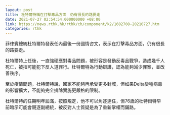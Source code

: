 ```yaml
---
layout: post
title: 杜特爾特稱在打擊毒品方面　仍有很長的路要走
date: 2021-07-27 02:54:54.000000000 +08:00
link: https://news.rthk.hk/rthk/ch/component/k2/1602708-20210727.htm
categories: rthk
---
```


菲律賓總統杜特爾特發表任內最後一份國情咨文，表示在打擊毒品方面，仍有很長的路要走。

杜特爾特上任後，一直強硬應對毒品問題，被形容是發動反毒品戰爭，造成幾千人死亡，被指可能犯下反人道罪行。杜特爾特為行動辯護，認為能夠減少罪案，並改善秩序。

至於疫情問題，杜特爾特說，國家不能夠再承受更多封城，但如果Delta變種病毒的影響擴大，不能夠完全排除實施更嚴格的限制。

杜特爾特的任期明年屆滿，按照規定，他不可以角逐連任，但76歲的杜特爾特早前暗示可能會競逐副總統，被反對人士質疑是為了重新掌權而鋪路。
